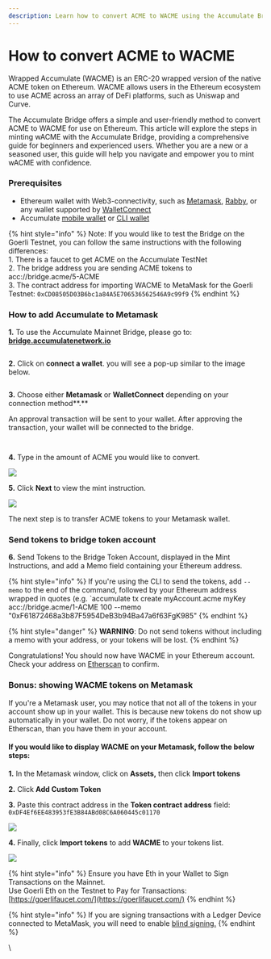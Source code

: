 ```yaml
---
description: Learn how to convert ACME to WACME using the Accumulate Bridge
---
```


# How to convert ACME to WACME

Wrapped Accumulate (WACME) is an ERC-20 wrapped version of the native ACME token on Ethereum. WACME allows users in the Ethereum ecosystem to use ACME across an array of DeFi platforms, such as Uniswap and Curve.

The Accumulate Bridge offers a simple and user-friendly method to convert ACME to WACME for use on Ethereum. This article will explore the steps in minting wACME with the Accumulate Bridge, providing a comprehensive guide for beginners and experienced users. Whether you are a new or a seasoned user, this guide will help you navigate and empower you to mint wACME with confidence.

### **Prerequisites**

* Ethereum wallet with Web3-connectivity, such as [Metamask](https://metamask.io), [Rabby](https://rabby.io), or any wallet supported by [WalletConnect](https://walletconnect.com)
* Accumulate [mobile wallet](https://accumulatenetwork.io/wallet) or [CLI wallet](../../cli/cli-setup.md)

{% hint style="info" %}
Note: If you would like to test the Bridge on the Goerli Testnet, you can follow the same instructions with the following differences: \
1\. There is a faucet to get ACME on the Accumulate TestNet\
2\. The bridge address you are sending ACME tokens to  acc://bridge.acme/5-ACME\
3\. The contract address for importing WACME to MetaMask for the Goerli Testnet: `0xCD08505D03B6bc1a84A5E706536562546A9c99f9`
{% endhint %}

### **How to add Accumulate to Metamask**

**1.** To use the Accumulate Mainnet Bridge, please go to: [**bridge.accumulatenetwork.io**](https://bridge.accumulatenetwork.io/mint)

<figure><img src="../../.gitbook/assets/Screenshot 2022-10-27 at 14.16.25.png" alt=""><figcaption></figcaption></figure>

**2.** Click on **connect a wallet**. you will see a pop-up similar to the image below.

<div align="left">

<figure><img src="../../.gitbook/assets/Screenshot 2022-10-27 at 14.27.38.png" alt=""><figcaption></figcaption></figure>

</div>

**3.** Choose either **Metamask** or **WalletConnect** depending on your connection method**.**&#x20;

An approval transaction will be sent to your wallet. After approving the transaction, your wallet will be connected to the bridge.

<figure><img src="../../.gitbook/assets/Screenshot 2022-10-27 at 14.33.10.png" alt=""><figcaption></figcaption></figure>

<figure><img src="../../.gitbook/assets/Screenshot 2022-10-27 at 16.23.53.png" alt=""><figcaption></figcaption></figure>

&#x20;**4.** Type in the amount of ACME you would like to convert. &#x20;

![](<../../.gitbook/assets/image (17).png>)



**5.** Click **Next** to view the mint instruction.

![](<../../.gitbook/assets/image (8).png>)

The next step is to transfer ACME tokens to your Metamask wallet.

### **Send tokens to bridge token account**

**6.** Send Tokens to the Bridge Token Account, displayed in the Mint Instructions, and add a Memo field containing your Ethereum address.

{% hint style="info" %}
If you're using the CLI to send the tokens, add `--memo` to the end of the command, followed by your Ethereum address wrapped in quotes (e.g. \`accumulate tx create myAccount.acme myKey acc://bridge.acme/1-ACME 100 --memo "0xF61872468a3b87F5954DeB3b94Ba47a6f63FgK985"&#x20;
{% endhint %}

{% hint style="danger" %}
**WARNING**: Do not send tokens without including a memo with your address, or your tokens will be lost.
{% endhint %}

Congratulations! You should now have WACME in your Ethereum account. Check your address on [Etherscan](https://etherscan.io) to confirm.



### Bonus: showing WACME tokens on Metamask

If you're a Metamask user, you may notice that not all of the tokens in your account show up in your wallet. This is because new tokens do not show up automatically in your wallet. Do not worry, if the tokens appear on Etherscan, than you have them in your account.

#### If you would like to display WACME on your Metamask, follow the below steps:

**1.** In the Metamask window, click on **Assets,** then click **Import tokens**&#x20;

**2.** Click **Add Custom Token**

**3.** Paste this contract address in the **Token contract address** field: `0xDF4Ef6EE483953fE3B84ABd08C6A060445c01170`

![](<../../.gitbook/assets/image (6) (1).png>)

**4.** Finally, click **Import tokens** to add **WACME** to your tokens list.



![](<../../.gitbook/assets/image (12).png>)



{% hint style="info" %}
Ensure you have Eth in your Wallet to Sign Transactions on the Mainnet.\
Use Goerli Eth on the Testnet to Pay for Transactions: [https://goerlifaucet.com/](https://goerlifaucet.com/)
{% endhint %}

{% hint style="info" %}
If you are signing transactions with a Ledger Device connected to MetaMask, you will need to enable [blind signing.](https://www.ledger.com/academy/enable-blind-signing-why-when-and-how-to-stay-safe)
{% endhint %}



\
